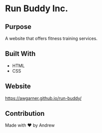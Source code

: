 # Run Buddy Inc.

## Purpose

A website that offers fitness training services.

## Built With

- HTML
- CSS

## Website

https://awgarner.github.io/run-buddy/

## Contribution

Made with ❤️ by Andrew
